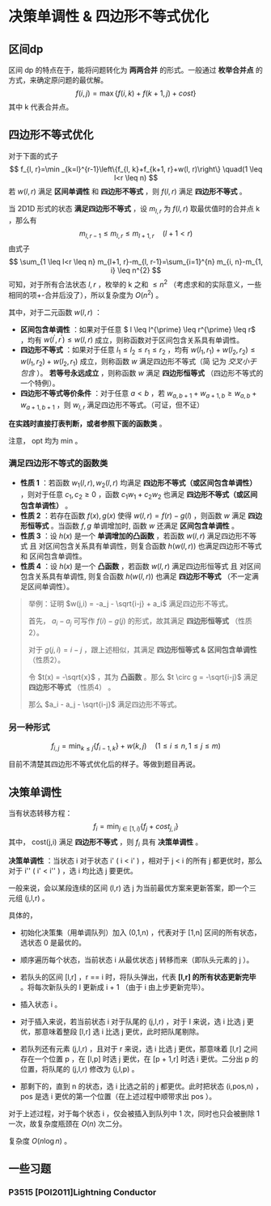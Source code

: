 # 决策单调性 & 四边形不等式优化

## 区间dp

区间 dp 的特点在于，能将问题转化为 **两两合并** 的形式。一般通过 **枚举合并点** 的方式，来确定原问题的最优解。
$$
f(i, j)=\max \{f(i, k)+f(k+1, j)+cost\}
$$
其中 k 代表合并点。

## 四边形不等式优化

对于下面的式子
$$
f_{l, r}=\min _{k=l}^{r-1}\left\{f_{l, k}+f_{k+1, r}+w(l, r)\right\} \quad(1 \leq l<r \leq n)
$$
若 $w(l,r)$ 满足 **区间单调性** 和 **四边形不等式** ，则 $f(l,r)$ 满足 **四边形不等式** 。

当 2D1D 形式的状态 **满足四边形不等式** ，设 $m_{l,r}$ 为 $f(l,r)$ 取最优值时的合并点 k ，那么有
$$
m_{l, r-1} \leq m_{l, r} \leq m_{l+1, r} \quad(l+1<r)
$$
由式子
$$
\sum_{1 \leq l<r \leq n} m_{l+1, r}-m_{l, r-1}=\sum_{i=1}^{n} m_{i, n}-m_{1, i} \leq n^{2}
$$
可知，对于所有合法状态 $l,r$ ，枚举的 k 之和 $\leq n^2$ （考虑求和的实际意义，一些相同的项+-合并后没了），所以复杂度为 $O(n^2)$ 。

其中，对于二元函数 $w(l,r)$ ：

- **区间包含单调性** ：如果对于任意 $ l \leq l^{\prime} \leq r^{\prime} \leq r$ ，均有 $w\left(l^{\prime}, r^{\prime}\right) \leq w(l, r)$ 成立，则称函数对于区间包含关系具有单调性。
- **四边形不等式** ：如果对于任意 $l_{1} \leq l_{2} \leq r_{1} \leq r_{2}$ ，均有 $w\left(l_{1}, r_{1}\right)+w\left(l_{2}, r_{2}\right) \leq w\left(l_{1}, r_{2}\right)+w\left(l_{2}, r_{1}\right)$ 成立，则称函数 $w$ 满足四边形不等式（简
  记为 *交叉小于包含* ）。 **若等号永远成立** ，则称函数 $w$ 满足 **四边形恒等式** （四边形不等式的一个特例）。
- **四边形不等式等价条件** ：对于任意 $a<b$ ，若 $w_{a,b+1} + w_{a+1,b} \geq w_{a,b} + w_{a+1,b+1}$ ，则 $w_{l,r}$ 满足四边形不等式。（可证，但不证）

**在实践时直接打表判断，或者参照下面的函数类** 。

注意， opt 均为 min 。

### 满足四边形不等式的函数类

- **性质 1** ：若函数 $w_{1}(l, r), w_{2}(l, r)$ 均满足 **四边形不等式（或区间包含单调性）** ，则对于任意 $c_{1}, c_{2} \geq 0$ ，函数 $c_{1} w_{1}+c_{2} w_{2}$ 也满足 **四边形不等式（或区间包含单调性）** 。
- **性质 2** ：若存在函数 $f(x), g(x)$ 使得 $w(l, r)=f(r)-g(l)$ ，则函数 $w$ 满足 **四边形恒等式** 。当函数 $f, g$ 单调增加时, 函数 $w$ 还满足 **区间包含单调性** 。
- **性质 3** ：设 $h(x)$ 是一个 **单调增加的凸函数** ，若函数 $w(l, r)$ 满足四边形不等式 且 对区间包含关系具有单调性，则复合函数 $h(w(l, r))$ 也满足四边形不等式 和 区间包含单调性。
- **性质 4** ：设 $h(x)$ 是一个 **凸函数** ，若函数 $w(l, r)$ 满足四边形恒等式 且 对区间包含关系具有单调性, 则复合函数 $h(w(l, r))$ 也满足 **四边形不等式** （不一定满足区间单调性）。

> 举例：证明 $w(j,i) = -a_j - \sqrt{i-j} + a_i$ 满足四边形不等式。
>
> 首先， $a_i - a_j$ 可写作 $f(i) - g(j)$ 的形式，故其满足 **四边形恒等式** （性质2）。
>
> 对于 $g(j,i) =  i - j$ ，跟上述相似，其满足 **四边形恒等式 & 区间包含单调性** （性质2）。
>
> 令 $t(x) = -\sqrt{x}$ ，其为 **凸函数** 。那么 $t \circ g = -\sqrt{i-j}$ 满足 **四边形不等式** （性质4） 。
>
> 那么 $a_i - a_j - \sqrt{i-j}$ 满足四边形不等式。

### 另一种形式

$$
f_{i, j}=\min _{k \leq j}\left\{f_{i-1, k}\right\}+w(k, j) \quad(1 \leq i \leq n, 1 \leq j \leq m)
$$

目前不清楚其四边形不等式优化后的样子。等做到题目再说。

## 决策单调性

当有状态转移方程：
$$
f_i = \min_{j\in [1,i)}\{f_j + cost_{j,i}\} 
$$
其中， cost(j,i) 满足 **四边形不等式** ，则 $f_i$ 具有 **决策单调性** 。

**决策单调性** ：当状态 i 对于状态 i' ( i < i' ) ，相对于 j < i 的所有 j 都更优时，那么对于 i'' ( i' < i'' ) ，选 i 均比选 j 要更优。

一般来说，会以某段连续的区间 (l,r) 选 j 为当前最优方案来更新答案，即一个三元组 (j,l,r) 。

具体的，

- 初始化决策集（用单调队列）加入 (0,1,n) ，代表对于 [1,n] 区间的所有状态，选状态 0 是最优的。

- 顺序遍历每个状态，当前状态 i 从最优状态 j 转移而来（即队头元素的 j ）。
- 若队头的区间 [l,r] ，r == i 时，将队头弹出，代表 **[l,r] 的所有状态更新完毕** 。将每次新队头的 l 更新成 i + 1 （由于 i 由上步更新完毕）。
- 插入状态 i 。
- 对于插入来说，若当前状态 i 对于队尾的 (j,l,r) ，对于 l 来说，选 i 比选 j 更优，那意味着整段 [l,r] 选 i 比选 j 更优，此时把队尾剔除。
- 若队列还有元素 (j,l,r) ，且对于 r 来说，选 i 比选 j 更优，那意味着 [l,r] 之间存在一个位置 p ，在 [l,p] 时选 j 更优，在 [p + 1,r] 时选 i 更优。二分出 p 的位置，将队尾的 (j,l,r) 修改为 (j,l,p) 。
- 那剩下的，直到 n 的状态，选 i 比选之前的 j 都更优。此时把状态 (i,pos,n) ， pos 是选 i 更优的第一个位置（在上述过程中顺带求出 pos ）。

对于上述过程，对于每个状态 i ，仅会被插入到队列中 1 次，同时也只会被删除 1 一次，故复杂度瓶颈在 $O(n)$ 次二分。

复杂度 $O(n\log n)$ 。

## 一些习题

### P3515 [POI2011]Lightning Conductor

